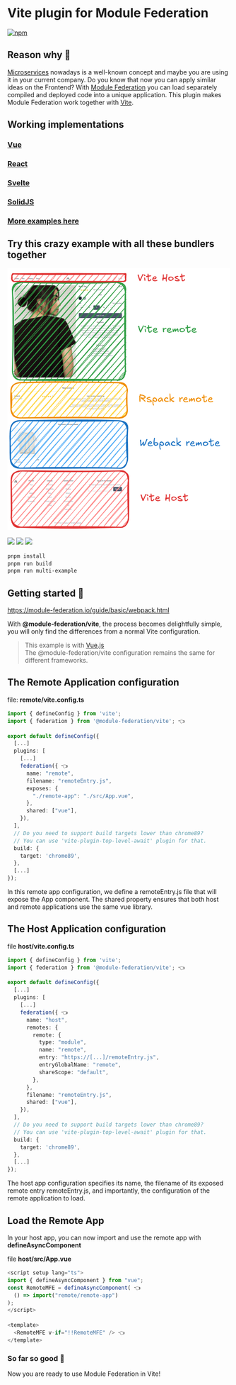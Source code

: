 # Vite plugin for Module Federation

[![npm](https://img.shields.io/npm/v/@module-federation/vite.svg)](https://www.npmjs.com/package/@module-federation/vite)

## Reason why 🤔

[Microservices](https://martinfowler.com/articles/microservices.html) nowadays is a well-known concept and maybe you are using it in your current company.
Do you know that now you can apply similar ideas on the Frontend?
With [Module Federation](https://blog.logrocket.com/building-micro-frontends-webpacks-module-federation/#:~:text=Module%20federation%20is%20a%20JavaScript,between%20two%20different%20application%20codebases.) you can load separately compiled and deployed code into a unique application.
This plugin makes Module Federation work together with [Vite](https://vitejs.dev/).

## Working implementations

### [Vue](https://github.com/gioboa/vue-microfrontend-demo)

### [React](https://github.com/gioboa/react-microfrontend-demo)<br>

### [Svelte](https://github.com/gioboa/svelte-microfrontend-demo)<br>

### [SolidJS](https://github.com/gioboa/solid-microfrontend-demo)<br>

### [More examples here](https://github.com/module-federation/vite/tree/main/examples)<br>

## Try this crazy example with all these bundlers together

<img src="./docs/multi-example.png"/>

<p float="left">
  <img src="./docs/vite.webp" width="150" />
  <img src="./docs/webpack.webp" width="160" /> 
  <img src="./docs/rspack.webp" width="200" />
</p>

```bash
pnpm install
pnpm run build
pnpm run multi-example
```

## Getting started 🚀

https://module-federation.io/guide/basic/webpack.html

With **@module-federation/vite**, the process becomes delightfully simple, you will only find the differences from a normal Vite configuration.

> This example is with [Vue.js](https://vuejs.org/)</br>
> The @module-federation/vite configuration remains the same for different frameworks.

## The Remote Application configuration

file: **remote/vite.config.ts**

```ts
import { defineConfig } from 'vite';
import { federation } from '@module-federation/vite'; 👈

export default defineConfig({
  [...]
  plugins: [
    [...]
    federation({ 👈
      name: "remote",
      filename: "remoteEntry.js",
      exposes: {
        "./remote-app": "./src/App.vue",
      },
      shared: ["vue"],
    }),
  ],
  // Do you need to support build targets lower than chrome89?
  // You can use 'vite-plugin-top-level-await' plugin for that.
  build: {
    target: 'chrome89',
  },
  [...]
});
```

In this remote app configuration, we define a remoteEntry.js file that will expose the App component.
The shared property ensures that both host and remote applications use the same vue library.

## The Host Application configuration

file **host/vite.config.ts**

```ts
import { defineConfig } from 'vite';
import { federation } from '@module-federation/vite'; 👈

export default defineConfig({
  [...]
  plugins: [
    [...]
    federation({ 👈
      name: "host",
      remotes: {
        remote: {
          type: "module",
          name: "remote",
          entry: "https://[...]/remoteEntry.js",
          entryGlobalName: "remote",
          shareScope: "default",
        },
      },
      filename: "remoteEntry.js",
      shared: ["vue"],
    }),
  ],
  // Do you need to support build targets lower than chrome89?
  // You can use 'vite-plugin-top-level-await' plugin for that.
  build: {
    target: 'chrome89',
  },
  [...]
});
```

The host app configuration specifies its name, the filename of its exposed remote entry remoteEntry.js, and importantly, the configuration of the remote application to load.

## Load the Remote App

In your host app, you can now import and use the remote app with **defineAsyncComponent**

file **host/src/App.vue**

```ts
<script setup lang="ts">
import { defineAsyncComponent } from "vue";
const RemoteMFE = defineAsyncComponent( 👈
  () => import("remote/remote-app")
);
</script>

<template>
  <RemoteMFE v-if="!!RemoteMFE" /> 👈
</template>
```

### So far so good 🎉

Now you are ready to use Module Federation in Vite!
